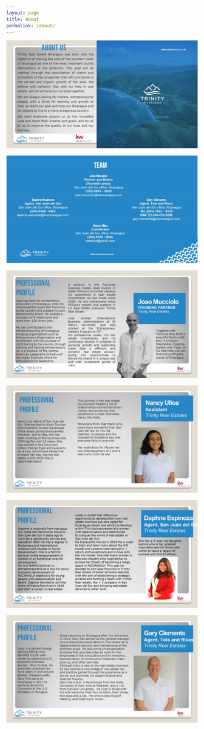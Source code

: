 ```yaml
---
layout: page
title: About
permalink: /about/
---
```

<div class="whitespace">
<img src="/uploads/Slide2.JPG" class="post-image" style="margin-bottom: 1rem">
<img src="/uploads/Slide3.JPG" class="post-image" style="margin-bottom: 1rem">
<img src="/uploads/Slide4.JPG" class="post-image" style="margin-bottom: 1rem">
<img src="/uploads/Slide5.JPG" class="post-image" style="margin-bottom: 1rem">
<img src="/uploads/Slide6.JPG" class="post-image" style="margin-bottom: 1rem">
<img src="/uploads/Slide7.JPG" class="post-image" style="margin-bottom: 1rem">
<div>
